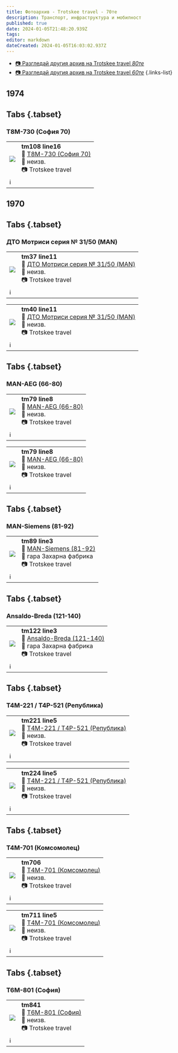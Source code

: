 ```yaml
---
title: Фотоархив - Trotskee travel - 70те
description: Транспорт, инфраструктура и мобилност
published: true
date: 2024-01-05T21:48:20.939Z
tags: 
editor: markdown
dateCreated: 2024-01-05T16:03:02.937Z
---
```


- [📷 Разгледай другия архив на Trotskee travel *80те*](/bg/public-transport/gallery/trotskee-80te)
- [📷 Разгледай другия архив на Trotskee travel *60те*](/bg/public-transport/gallery/trotskee-60te)
{.links-list}



## 1974

## Tabs {.tabset}
### Т8М-730 (София 70)

<!--следващ пост--> 
<div class="table-responsive"><table style="width:100%"><tr>
<td><img src="https://drive.google.com/uc?id=1_CxG2-GzuaNUed0gVj37XP5uw1vBDTco"></td>
<td><b>tm108 line16</b><br> 🚋 <a href="/bg/public-transport/fleet-list/1970-T8M-730">Т8М-730 (София 70)
</a><br>📌 неизв. <br> 📷 Trotskee travel<br></td></tr>
  <td colspan=2 >ℹ️ </td></table></div>
  
  
## 1970
## Tabs {.tabset}
### ДТО Мотриси серия № 31/50 (MAN)
<!--следващ пост--> 
<div class="table-responsive"><table style="width:100%"><tr>
<td><img src="https://drive.google.com/uc?id=1cxtZQ-5yx7Dg6HrBYLF6NcvqR3OWacDW"></td>
<td><b>tm37 line11</b><br> 🚋 <a href="/bg/public-transport/fleet-list/1942-DTO-31-51">ДТО Мотриси серия № 31/50 (MAN)</a><br>📌 неизв. <br> 📷 Trotskee travel<br></td></tr>
  <td colspan=2 >ℹ️ </td></table></div>
  
<!--следващ пост--> 
<div class="table-responsive"><table style="width:100%"><tr>
<td><img src="https://drive.google.com/uc?id=1IztZBm18mFMDnZFdfhH4rSwUbgSKO4yh"></td>
<td><b>tm40 line11</b><br> 🚋 <a href="/bg/public-transport/fleet-list/1942-DTO-31-51">ДТО Мотриси серия № 31/50 (MAN)</a><br>📌 неизв. <br> 📷 Trotskee travel<br></td></tr>
  <td colspan=2 >ℹ️ </td></table></div>
  
## Tabs {.tabset}
### MAN-AEG (66-80)

<!--следващ пост--> 
<div class="table-responsive"><table style="width:100%"><tr>
<td><img src="https://drive.google.com/uc?id=1S47SHwt0hV5wsWB7S1BUs0EhM2gJgxSU"></td>
<td><b>tm79 line8</b><br> 🚋 <a href="/bg/public-transport/fleet-list/1931-MAN-AEG">MAN-AEG (66-80)
</a><br>📌 неизв. <br> 📷 Trotskee travel<br></td></tr>
  <td colspan=2 >ℹ️ </td></table></div>
  
<!--следващ пост--> 
<div class="table-responsive"><table style="width:100%"><tr>
<td><img src="https://drive.google.com/uc?id=1Ia4v75L89TgTOBn35nAb7FSoHo2hc0-b"></td>
<td><b>tm79 line8</b><br> 🚋 <a href="/bg/public-transport/fleet-list/1931-MAN-AEG">MAN-AEG (66-80)
</a><br>📌 неизв. <br> 📷 Trotskee travel<br></td></tr>
  <td colspan=2 >ℹ️ </td></table></div>
  
  
## Tabs {.tabset}
### MAN-Siemens (81-92)

<!--следващ пост--> 
<div class="table-responsive"><table style="width:100%"><tr>
<td><img src="https://drive.google.com/uc?id=1eLkNo81pe46M3SjDK7WUtETZCSfbX7SI"></td>
<td><b>tm89 line3</b><br> 🚋 <a href="/bg/public-transport/fleet-list/1935-MAN-Siemens">MAN-Siemens (81-92)
</a><br>📌 гара Захарна фабрика <br> 📷 Trotskee travel<br></td></tr>
  <td colspan=2 >ℹ️ </td></table></div>
  
  
## Tabs {.tabset}
### Ansaldo-Breda (121-140)

<!--следващ пост--> 
<div class="table-responsive"><table style="width:100%"><tr>
<td><img src="https://drive.google.com/uc?id=1j5QHkeg2sVvUqfpQS2iwlQROJsl6b1V0"></td>
<td><b>tm122 line3</b><br> 🚋 <a href="/bg/public-transport/fleet-list/1938-Ansaldo-Breda">Ansaldo-Breda (121-140)
</a><br>📌 гара Захарна фабрика <br> 📷 Trotskee travel<br></td></tr>
  <td colspan=2 >ℹ️ </td></table></div>
    
## Tabs {.tabset}
### Т4М-221 / Т4Р-521 (Република)

<!--следващ пост--> 
<div class="table-responsive"><table style="width:100%"><tr>
<td><img src="https://drive.google.com/uc?id=1EdQlDDesCzJLvqW9eHYN3sEblaDeX-9D"></td>
<td><b>tm221 line5</b><br> 🚋 <a href="/bg/public-transport/fleet-list/1951-T4M-221">Т4М-221 / Т4Р-521 (Република)
</a><br>📌 неизв. <br> 📷 Trotskee travel<br></td></tr>
  <td colspan=2 >ℹ️ </td></table></div>
  
<!--следващ пост--> 
<div class="table-responsive"><table style="width:100%"><tr>
<td><img src="https://drive.google.com/uc?id=1TZy5Og4BtQtQKBF4uGeO-d7dFC_zhtbI"></td>
<td><b>tm224 line5</b><br> 🚋 <a href="/bg/public-transport/fleet-list/1951-T4M-221">Т4М-221 / Т4Р-521 (Република)
</a><br>📌 неизв. <br> 📷 Trotskee travel<br></td></tr>
  <td colspan=2 >ℹ️ </td></table></div>
  
  
## Tabs {.tabset}
### Т4М-701 (Комсомолец)

<!--следващ пост--> 
<div class="table-responsive"><table style="width:100%"><tr>
<td><img src="https://drive.google.com/uc?id=1L7W5pSV5VsOLpF9zaZQ8WoCED9Q4WRer"></td>
<td><b>tm706</b><br> 🚋 <a href="/bg/public-transport/fleet-list/1958-T4M-701">Т4М-701 (Комсомолец)
</a><br>📌 неизв. <br> 📷 Trotskee travel<br></td></tr>
  <td colspan=2 >ℹ️ </td></table></div>
  
  <!--следващ пост--> 
<div class="table-responsive"><table style="width:100%"><tr>
<td><img src="https://drive.google.com/uc?id=1_KHjQqHryyBGUTG6NvGzkIT1Wlo4xRRU"></td>
<td><b>tm711 line5</b><br> 🚋 <a href="/bg/public-transport/fleet-list/1958-T4M-701">Т4М-701 (Комсомолец)
</a><br>📌 неизв. <br> 📷 Trotskee travel<br></td></tr>
  <td colspan=2 >ℹ️ </td></table></div>
  
  
## Tabs {.tabset}
### Т6М-801 (София)

<!--следващ пост--> 
<div class="table-responsive"><table style="width:100%"><tr>
<td><img src="https://drive.google.com/uc?id=1QRlSIuepaMmzzmFGwmZUxNfuCbARLSC7"></td>
<td><b>tm841</b><br> 🚋 <a href="/bg/public-transport/fleet-list/1965-T6M-801">Т6М-801 (София)
</a><br>📌 неизв. <br> 📷 Trotskee travel<br></td></tr>
  <td colspan=2 >ℹ️ </td></table></div>  